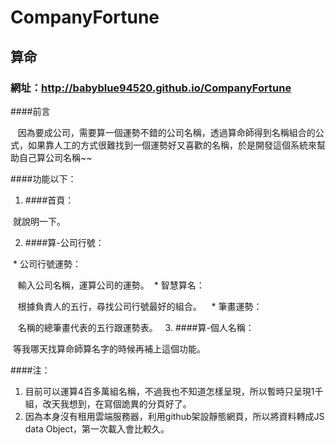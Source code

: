 # CompanyFortune
## 算命
### 網址：http://babyblue94520.github.io/CompanyFortune
####前言

    因為要成公司，需要算一個運勢不錯的公司名稱，透過算命師得到名稱組合的公式，如果靠人工的方式很難找到一個運勢好又喜歡的名稱，於是開發這個系統來幫助自己算公司名稱~~
    
####功能以下：

1. ####首頁：

  就說明一下。
  
2. ####算-公司行號：

  * 公司行號運勢：
  
    輸入公司名稱，運算公司的運勢。
  * 智慧算名：
    
    根據負責人的五行，尋找公司行號最好的組合。
   
  * 筆畫運勢：
    
    名稱的總筆畫代表的五行跟運勢表。
  
3. ####算-個人名稱：

  等我哪天找算命師算名字的時候再補上這個功能。
  
####注：

1. 目前可以運算4百多萬組名稱，不過我也不知道怎樣呈現，所以暫時只呈現1千組，改天我想到，在寫個詭異的分頁好了。
2. 因為本身沒有租用雲端服務器，利用github架設靜態網頁，所以將資料轉成JS data Object，第一次載入會比較久。
